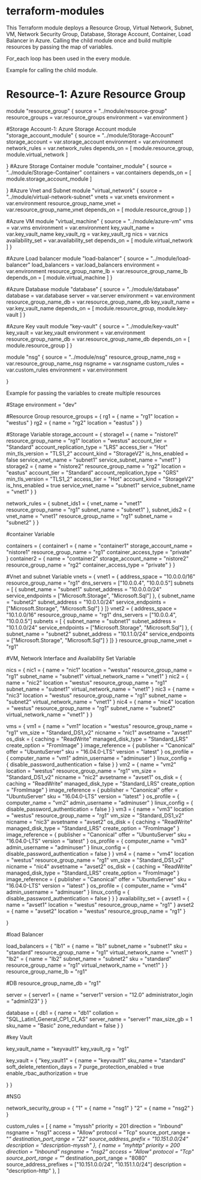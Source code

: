 # terraform-modules

This Terraform module deploys a Resource Group, Virtual Network, Subnet, VM, Network Security Group, Database, Storage Account, Container, Load Balancer in Azure. Calling the child module once and build multiple resources by passing the map of variables.

For_each loop has been used in the every module.

Example for calling the child module.
# Resource-1: Azure Resource Group
module "resource_group" {
  source          = "../module/resource-group"
  resource_groups = var.resource_groups
  environment     = var.environment
}

#Storage Account-1: Azure Storage Account
module "storage_account_module" {
  source = "../module/Storage-Account"
  storage_account = var.storage_account
  environment = var.environment
  network_rules = var.network_rules
  depends_on = [ module.resource_group, module.virtual_network ]

}
#Azure Storage Container
module "container_module" {
  source = "../module/Storage-Container"
  containers = var.containers
  depends_on = [ module.storage_account_module ]
  
}
#Azure Vnet and Subnet
module "virtual_network" {
  source = "../module/virtual-network-subnet"
  vnets = var.vnets
  environment = var.environment
  resource_group_name_vnet = var.resource_group_name_vnet
  depends_on = [ module.resource_group ]
}

#Azure VM
module "virtual_machine" {
  source = "../module/azure-vm"
  vms = var.vms
  environment = var.environment
  key_vault_name = var.key_vault_name
  key_vault_rg = var.key_vault_rg
  nics = var.nics
  availability_set = var.availability_set
  depends_on = [ module.virtual_network ]
}

#Azure Load balancer
module "load-balancer" {
  source = "../module/load-balancer"
  load_balancers = var.load_balancers
  environment = var.environment
  resource_group_name_lb = var.resource_group_name_lb
  depends_on = [ module.virtual_machine ]
}

#Azure Database
module "database" {
  source = "../module/database"
  database = var.database
  server = var.server
  environment = var.environment
  resource_group_name_db = var.resource_group_name_db
  key_vault_name = var.key_vault_name
  depends_on = [ module.resource_group, module.key-vault ]
}

#Azure Key vault
module "key-vault" {
  source = "../module/key-vault"
  key_vault = var.key_vault
  environment = var.environment
  resource_group_name_db = var.resource_group_name_db
  depends_on = [ module.resource_group ]
}

module "nsg" {
  source = "../module/nsg"
  resource_group_name_nsg = var.resource_group_name_nsg
  nsgname = var.nsgname
  custom_rules = var.custom_rules
  environment = var.environment
  
}

Example for passing the variables to create multiple resources

#Stage
environment = "dev"

#Resource Group
resource_groups = {
  rg1 = {
    name     = "rg1"
    location = "westus"
  }
  rg2 = {
    name     = "rg2"
    location = "eastus"
  }
}


#Storage Variable
storage_account = {
  storage1 = {
    name                = "nistore1"
    resource_group_name = "rg1"
    location            = "westus"
    account_tier        = "Standard"
    account_replication_type = "LRS"
    access_tier         = "Hot"
    min_tls_version     = "TLS1_2"
    account_kind        = "StorageV2"
    is_hns_enabled      = false
    service_vnet_name = "subnet1"
    service_subnet_name = "vnet1"
  }
  storage2 = {
    name                = "nistore2"
    resource_group_name = "rg2"
    location            = "eastus"
    account_tier        = "Standard"
    account_replication_type = "GRS"
    min_tls_version     = "TLS1_2"
    access_tier         = "Hot"
    account_kind        = "StorageV2"
    is_hns_enabled      = true
    service_vnet_name = "subnet1"
    service_subnet_name = "vnet1"
  }
}

network_rules = {
  subnet_ids1 = {
    vnet_name = "vnet1"
    resource_group_name  = "rg1"
    subnet_name = "subnet1"
  },
  subnet_ids2 = {
    vnet_name = "vnet1"
    resource_group_name  = "rg1"
    subnet_name = "subnet2"
  }
}

#container Variable

containers = {
  container1 = {
    name                  = "container1"
    storage_account_name  = "nistore1"
    resource_group_name   = "rg1"
    container_access_type = "private"
  }
  container2 = {
    name                  = "container2"
    storage_account_name  = "nistore2"
    resource_group_name   = "rg2"
    container_access_type = "private"
  }
}

#Vnet and subnet Variable
vnets = {
  vnet1 = {
    address_space = "10.0.0.0/16"
    resource_group_name = "rg1"
    dns_servers = ["10.0.0.4", "10.0.0.5"]
    subnets = [
      {
        subnet_name    = "subnet1"
        subnet_address = "10.0.0.0/24"
        service_endpoints = ["Microsoft.Storage", "Microsoft.Sql"]
      },
      {
        subnet_name    = "subnet2"
        subnet_address = "10.0.1.0/24"
        service_endpoints = ["Microsoft.Storage", "Microsoft.Sql"]
      }
      ]}
  vnet2 = {
    address_space = "10.1.0.0/16"
    resource_group_name = "rg1"
    dns_servers = ["10.0.0.4", "10.0.0.5"]
    subnets = [
      {
        subnet_name    = "subnet1"
        subnet_address = "10.1.0.0/24"
        service_endpoints = ["Microsoft.Storage", "Microsoft.Sql"]
      },
      {
        subnet_name    = "subnet2"
        subnet_address = "10.1.1.0/24"
        service_endpoints = ["Microsoft.Storage", "Microsoft.Sql"]
      }
      ]}
}
resource_group_name_vnet = "rg1"

#VM, Network Interface and Availability Set Variable

nics = {
  nic1 = {
    name = "nic1"
    location = "westus"
    resource_group_name = "rg1"
    subnet_name = "subnet1"
    virtual_network_name = "vnet1"
  }
  nic2 = {
    name = "nic2"
    location = "westus"
    resource_group_name = "rg1"
    subnet_name = "subnet1"
    virtual_network_name = "vnet1"
  }
  nic3 = {
    name = "nic3"
    location = "westus"
    resource_group_name = "rg1"
    subnet_name = "subnet2"
    virtual_network_name = "vnet1"
  }
  nic4 = {
    name = "nic4"
    location = "westus"
    resource_group_name = "rg1"
    subnet_name = "subnet2"
    virtual_network_name = "vnet1"
  }
}

vms = {
  vm1 = {
    name                = "vm1"
    location            = "westus"
    resource_group_name = "rg1"
    vm_size             = "Standard_DS1_v2"
    nicname             = "nic1"
    avsetname           = "avset1"
    os_disk = {
      caching          = "ReadWrite"
      managed_disk_type = "Standard_LRS"
      create_option    = "FromImage"
    }
    image_reference = {
      publisher = "Canonical"
      offer     = "UbuntuServer"
      sku       = "16.04.0-LTS"
      version   = "latest"
    }
    os_profile = {
      computer_name  = "vm1"
      admin_username = "adminuser"
    }
    linux_config = {
      disable_password_authentication = false
    }
  }
  vm2 = {
    name                = "vm2"
    location            = "westus"
    resource_group_name = "rg1"
    vm_size             = "Standard_DS1_v2"
    nicname             = "nic2"
    avsetname           = "avset1"
    os_disk = {
      caching          = "ReadWrite"
      managed_disk_type = "Standard_LRS"
      create_option    = "FromImage"
    }
    image_reference = {
      publisher = "Canonical"
      offer     = "UbuntuServer"
      sku       = "16.04.0-LTS"
      version   = "latest"
    }
    os_profile = {
      computer_name  = "vm2"
      admin_username = "adminuser"
    }
    linux_config = {
      disable_password_authentication = false
    }
  }
  vm3 = {
    name                = "vm3"
    location            = "westus"
    resource_group_name = "rg1"
    vm_size             = "Standard_DS1_v2"
    nicname             = "nic3"
    avsetname           = "avset2"
    os_disk = {
      caching          = "ReadWrite"
      managed_disk_type = "Standard_LRS"
      create_option    = "FromImage"
    }
    image_reference = {
      publisher = "Canonical"
      offer     = "UbuntuServer"
      sku       = "16.04.0-LTS"
      version   = "latest"
    }
    os_profile = {
      computer_name  = "vm3"
      admin_username = "adminuser"
    }
    linux_config = {
      disable_password_authentication = false
    }
  }
  vm4 = {
    name                = "vm4"
    location            = "westus"
    resource_group_name = "rg1"
    vm_size             = "Standard_DS1_v2"
    nicname             = "nic4"
    avsetname           = "avset2"
    os_disk = {
      caching          = "ReadWrite"
      managed_disk_type = "Standard_LRS"
      create_option    = "FromImage"
    }
    image_reference = {
      publisher = "Canonical"
      offer     = "UbuntuServer"
      sku       = "16.04.0-LTS"
      version   = "latest"
    }
    os_profile = {
      computer_name  = "vm4"
      admin_username = "adminuser"
    }
    linux_config = {
      disable_password_authentication = false
    }
  }
}
availability_set = {
  avset1 = {
    name                = "avset1"
    location            = "westus"
    resource_group_name = "rg1"
  }
  avset2 = {
    name                = "avset2"
    location            = "westus"
    resource_group_name = "rg1"
  }

}

#load Balancer

load_balancers = {
  "lb1" = {
    name                = "lb1"
    subnet_name         = "subnet1"
    sku                 = "standard"
    resource_group_name = "rg1"
    virtual_network_name = "vnet1"
  }
  "lb2" = {
    name                = "lb2"
    subnet_name         = "subnet2"
    sku                 = "standard"
    resource_group_name = "rg1"
    virtual_network_name = "vnet1"
  }
}
resource_group_name_lb = "rg1"

#DB
resource_group_name_db = "rg1"

server = {
  server1 = {
    name = "server1"
    version = "12.0"
    administrator_login = "admin123"
  }
}

database = {
  db1 = {
    name = "db1"
    collation = "SQL_Latin1_General_CP1_CI_AS"
    server_name = "server1"
    max_size_gb = 1
    sku_name = "Basic"
    zone_redundant = false
  }
}

#key Vault

key_vault_name = "keyvault1"
key_vault_rg = "rg1"

key_vault = {
  "key_vault1" = {
    name                = "keyvault1"
    sku_name            = "standard"
    soft_delete_retention_days = 7
    purge_protection_enabled = true
    enable_rbac_authorization = true
    
  }
}

#NSG

network_security_group = {
  "1" = {
    name = "nsg1"
  }
  "2" = {
    name = "nsg2"
  }
}

custom_rules = [
    {
      name                   = "myssh"
      priority               = 201
      direction              = "Inbound"
      nsgname                = "nsg1"
      access                 = "Allow"
      protocol               = "Tcp"
      source_port_range      = "*"
      destination_port_range = "22"
      source_address_prefix  = "10.151.0.0/24"
      description            = "description-myssh"
    },
    {
      name                    = "myhttp"
      priority                = 200
      direction               = "Inbound"
      nsgname                 = "nsg2"
      access                  = "Allow"
      protocol                = "Tcp"
      source_port_range       = "*"
      destination_port_range  = "8080"
      source_address_prefixes = ["10.151.0.0/24", "10.151.1.0/24"]
      description             = "description-http"
    },
  ]
